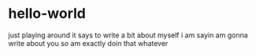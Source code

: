 # hello-world
 just playing around
 it says to write a bit about myself
 i am sayin am gonna write about you
 so am exactly doin that 
 whatever
